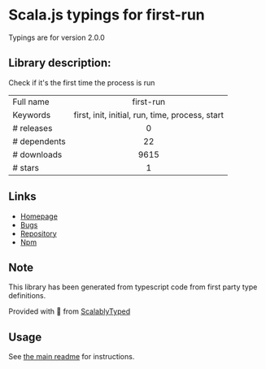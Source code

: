
# Scala.js typings for first-run

Typings are for version 2.0.0

## Library description:
Check if it's the first time the process is run

|                    |                 |
| ------------------ | :-------------: |
| Full name          | first-run |
| Keywords           | first, init, initial, run, time, process, start |
| # releases         | 0 |
| # dependents       | 22 |
| # downloads        | 9615 |
| # stars            | 1 |

## Links
- [Homepage](https://github.com/sindresorhus/first-run#readme)
- [Bugs](https://github.com/sindresorhus/first-run/issues)
- [Repository](https://github.com/sindresorhus/first-run)
- [Npm](https://www.npmjs.com/package/first-run)
    


## Note
This library has been generated from typescript code from first party type definitions.

Provided with :purple_heart: from [ScalablyTyped](https://github.com/oyvindberg/ScalablyTyped)

## Usage
See [the main readme](../../readme.md) for instructions.


